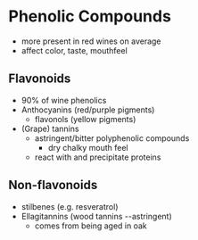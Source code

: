 # Phenolic Compounds
- more present in red wines on average
- affect color, taste, mouthfeel
## Flavonoids
- 90% of wine phenolics
- Anthocyanins (red/purple pigments)
	- flavonols (yellow pigments)
- (Grape) tannins
	- astringent/bitter polyphenolic compounds
		- dry chalky mouth feel
	- react with and precipitate proteins
## Non-flavonoids
- stilbenes (e.g. resveratrol)
- Ellagitannins (wood tannins --astringent)
	- comes from being aged in oak